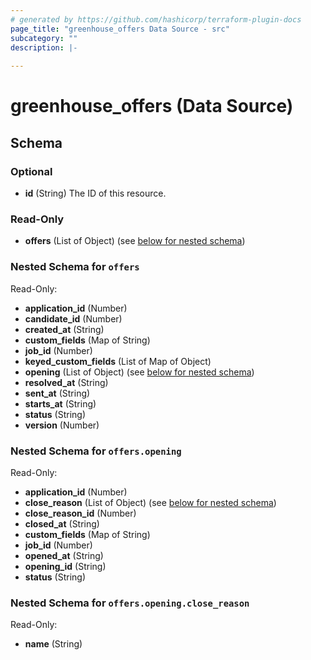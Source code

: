 ```yaml
---
# generated by https://github.com/hashicorp/terraform-plugin-docs
page_title: "greenhouse_offers Data Source - src"
subcategory: ""
description: |-
  
---
```


# greenhouse_offers (Data Source)





<!-- schema generated by tfplugindocs -->
## Schema

### Optional

- **id** (String) The ID of this resource.

### Read-Only

- **offers** (List of Object) (see [below for nested schema](#nestedatt--offers))

<a id="nestedatt--offers"></a>
### Nested Schema for `offers`

Read-Only:

- **application_id** (Number)
- **candidate_id** (Number)
- **created_at** (String)
- **custom_fields** (Map of String)
- **job_id** (Number)
- **keyed_custom_fields** (List of Map of Object)
- **opening** (List of Object) (see [below for nested schema](#nestedobjatt--offers--opening))
- **resolved_at** (String)
- **sent_at** (String)
- **starts_at** (String)
- **status** (String)
- **version** (Number)

<a id="nestedobjatt--offers--opening"></a>
### Nested Schema for `offers.opening`

Read-Only:

- **application_id** (Number)
- **close_reason** (List of Object) (see [below for nested schema](#nestedobjatt--offers--opening--close_reason))
- **close_reason_id** (Number)
- **closed_at** (String)
- **custom_fields** (Map of String)
- **job_id** (Number)
- **opened_at** (String)
- **opening_id** (String)
- **status** (String)

<a id="nestedobjatt--offers--opening--close_reason"></a>
### Nested Schema for `offers.opening.close_reason`

Read-Only:

- **name** (String)



